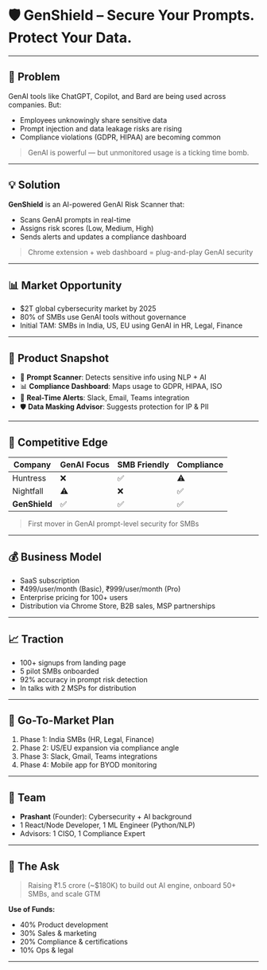 # 🛡️ GenShield – Secure Your Prompts. Protect Your Data.

---

## 🚨 Problem

GenAI tools like ChatGPT, Copilot, and Bard are being used across companies. But:

- Employees unknowingly share sensitive data
- Prompt injection and data leakage risks are rising
- Compliance violations (GDPR, HIPAA) are becoming common

> GenAI is powerful — but unmonitored usage is a ticking time bomb.

---

## 💡 Solution

**GenShield** is an AI-powered GenAI Risk Scanner that:

- Scans GenAI prompts in real-time
- Assigns risk scores (Low, Medium, High)
- Sends alerts and updates a compliance dashboard

> Chrome extension + web dashboard = plug-and-play GenAI security

---

## 📊 Market Opportunity

- $2T global cybersecurity market by 2025
- 80% of SMBs use GenAI tools without governance
- Initial TAM: SMBs in India, US, EU using GenAI in HR, Legal, Finance

---

## 🧩 Product Snapshot

- 🧠 **Prompt Scanner**: Detects sensitive info using NLP + AI
- 📊 **Compliance Dashboard**: Maps usage to GDPR, HIPAA, ISO
- 🚨 **Real-Time Alerts**: Slack, Email, Teams integration
- 🛡️ **Data Masking Advisor**: Suggests protection for IP & PII

---

## 🥊 Competitive Edge

| Company     | GenAI Focus | SMB Friendly | Compliance |
|-------------|-------------|--------------|------------|
| Huntress    | ❌          | ✅           | ⚠️         |
| Nightfall   | ⚠️          | ❌           | ✅         |
| **GenShield** | ✅          | ✅           | ✅         |

> First mover in GenAI prompt-level security for SMBs

---

## 💰 Business Model

- SaaS subscription
- ₹499/user/month (Basic), ₹999/user/month (Pro)
- Enterprise pricing for 100+ users
- Distribution via Chrome Store, B2B sales, MSP partnerships

---

## 📈 Traction

- 100+ signups from landing page
- 5 pilot SMBs onboarded
- 92% accuracy in prompt risk detection
- In talks with 2 MSPs for distribution

---

## 🚀 Go-To-Market Plan

1. Phase 1: India SMBs (HR, Legal, Finance)
2. Phase 2: US/EU expansion via compliance angle
3. Phase 3: Slack, Gmail, Teams integrations
4. Phase 4: Mobile app for BYOD monitoring

---

## 👥 Team

- **Prashant** (Founder): Cybersecurity + AI background
- 1 React/Node Developer, 1 ML Engineer (Python/NLP)
- Advisors: 1 CISO, 1 Compliance Expert

---

## 🎯 The Ask

> Raising ₹1.5 crore (~$180K) to build out AI engine, onboard 50+ SMBs, and scale GTM

**Use of Funds:**

- 40% Product development  
- 30% Sales & marketing  
- 20% Compliance & certifications  
- 10% Ops & legal

---
